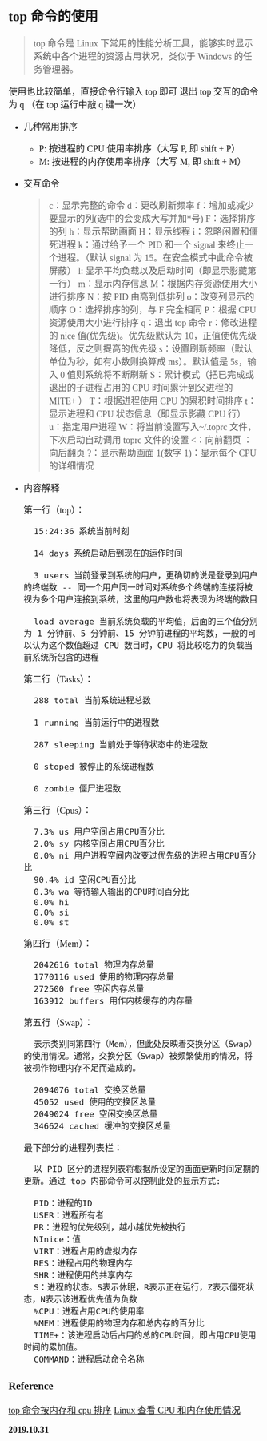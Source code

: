 <font size=4 face='楷体'>

## top 命令的使用

> top 命令是 Linux 下常用的性能分析工具，能够实时显示系统中各个进程的资源占用状况，类似于 Windows 的任务管理器。

使用也比较简单，直接命令行输入 top 即可
退出 top 交互的命令为 q （在 top 运行中敲 q 键一次）

- 几种常用排序

  - P: 按进程的 CPU 使用率排序（大写 P, 即 shift + P）
  - M: 按进程的内存使用率排序（大写 M, 即 shift + M）

- 交互命令

  > c：显示完整的命令
  > d：更改刷新频率
  > f：增加或减少要显示的列(选中的会变成大写并加\*号)
  > F：选择排序的列
  > h：显示帮助画面
  > H：显示线程
  > i：忽略闲置和僵死进程
  > k：通过给予一个 PID 和一个 signal 来终止一个进程。（默认 signal 为 15。在安全模式中此命令被屏蔽）
  > l: 显示平均负载以及启动时间（即显示影藏第一行）
  > m：显示内存信息
  > M：根据内存资源使用大小进行排序
  > N：按 PID 由高到低排列
  > o：改变列显示的顺序
  > O：选择排序的列，与 F 完全相同
  > P：根据 CPU 资源使用大小进行排序
  > q：退出 top 命令
  > r：修改进程的 nice 值(优先级)。优先级默认为 10，正值使优先级降低，反之则提高的优先级
  > s：设置刷新频率（默认单位为秒，如有小数则换算成 ms）。默认值是 5s，输入 0 值则系统将不断刷新
  > S：累计模式（把已完成或退出的子进程占用的 CPU 时间累计到父进程的 MITE+ ）
  > T：根据进程使用 CPU 的累积时间排序
  > t：显示进程和 CPU 状态信息（即显示影藏 CPU 行）
  > u：指定用户进程
  > W：将当前设置写入~/.toprc 文件，下次启动自动调用 toprc 文件的设置
  > <：向前翻页
  > ：向后翻页
  > ?：显示帮助画面
  > 1(数字 1)：显示每个 CPU 的详细情况

- 内容解释

  第一行（top）：

        15:24:36 系统当前时刻

        14 days 系统启动后到现在的运作时间

        3 users 当前登录到系统的用户，更确切的说是登录到用户的终端数 -- 同一个用户同一时间对系统多个终端的连接将被视为多个用户连接到系统，这里的用户数也将表现为终端的数目

        load average 当前系统负载的平均值，后面的三个值分别为 1 分钟前、5 分钟前、15 分钟前进程的平均数，一般的可以认为这个数值超过 CPU 数目时，CPU 将比较吃力的负载当前系统所包含的进程

  第二行（Tasks）：

        288 total 当前系统进程总数

        1 running 当前运行中的进程数

        287 sleeping 当前处于等待状态中的进程数

        0 stoped 被停止的系统进程数

        0 zombie 僵尸进程数

  第三行（Cpus）：

        7.3% us 用户空间占用CPU百分比
        2.0% sy 内核空间占用CPU百分比
        0.0% ni 用户进程空间内改变过优先级的进程占用CPU百分比
        90.4% id 空闲CPU百分比
        0.3% wa 等待输入输出的CPU时间百分比
        0.0% hi
        0.0% si
        0.0% st

  第四行（Mem）：

        2042616 total 物理内存总量
        1770116 used 使用的物理内存总量
        272500 free 空闲内存总量
        163912 buffers 用作内核缓存的内存量

  第五行（Swap）：

        表示类别同第四行（Mem），但此处反映着交换分区（Swap）的使用情况。通常，交换分区（Swap）被频繁使用的情况，将被视作物理内存不足而造成的。

        2094076 total 交换区总量
        45052 used 使用的交换区总量
        2049024 free 空闲交换区总量
        346624 cached 缓冲的交换区总量

  最下部分的进程列表栏：

        以 PID 区分的进程列表将根据所设定的画面更新时间定期的更新。通过 top 内部命令可以控制此处的显示方式:

        PID：进程的ID
        USER：进程所有者
        PR：进程的优先级别，越小越优先被执行
        NInice：值
        VIRT：进程占用的虚拟内存
        RES：进程占用的物理内存
        SHR：进程使用的共享内存
        S：进程的状态。S表示休眠，R表示正在运行，Z表示僵死状态，N表示该进程优先值为负数
        %CPU：进程占用CPU的使用率
        %MEM：进程使用的物理内存和总内存的百分比
        TIME+：该进程启动后占用的总的CPU时间，即占用CPU使用时间的累加值。
        COMMAND：进程启动命令名称

### Reference

[top 命令按内存和 cpu 排序](https://www.cnblogs.com/jiqing9006/p/9270504.html)
[Linux 查看 CPU 和内存使用情况](https://www.cnblogs.com/mengchunchen/p/9669704.html)

**2019.10.31**
